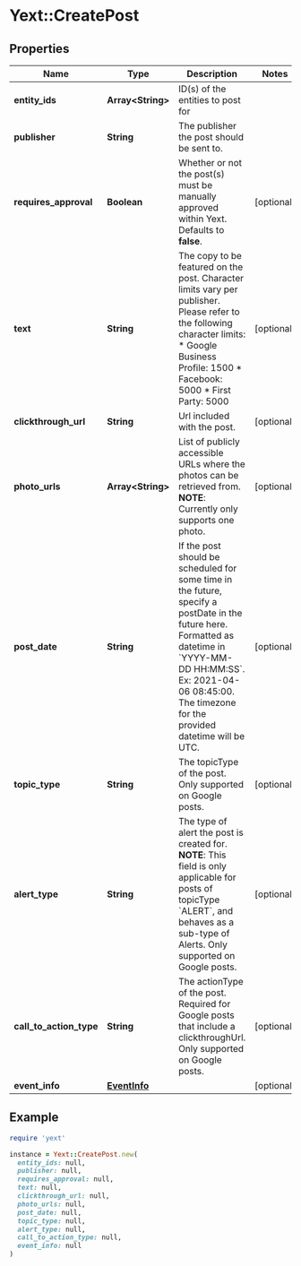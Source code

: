 # Yext::CreatePost

## Properties

| Name | Type | Description | Notes |
| ---- | ---- | ----------- | ----- |
| **entity_ids** | **Array&lt;String&gt;** | ID(s) of the entities to post for |  |
| **publisher** | **String** | The publisher the post should be sent to.  |  |
| **requires_approval** | **Boolean** | Whether or not the post(s) must be manually approved within Yext. Defaults to **false**. | [optional] |
| **text** | **String** | The copy to be featured on the post. Character limits vary per publisher. Please refer to the following character limits: * Google Business Profile: 1500 * Facebook: 5000 * First Party: 5000  | [optional] |
| **clickthrough_url** | **String** | Url included with the post. | [optional] |
| **photo_urls** | **Array&lt;String&gt;** | List of publicly accessible URLs where the photos can be retrieved from.  **NOTE**: Currently only supports one photo.  | [optional] |
| **post_date** | **String** | If the post should be scheduled for some time in the future, specify a postDate in the future here. Formatted as datetime in &#x60;YYYY-MM-DD HH:MM:SS&#x60;. Ex: 2021-04-06 08:45:00. The timezone for the provided datetime will be UTC.  | [optional] |
| **topic_type** | **String** | The topicType of the post. Only supported on Google posts. | [optional] |
| **alert_type** | **String** | The type of alert the post is created for.  **NOTE**: This field is only applicable for posts of topicType &#x60;ALERT&#x60;, and behaves as a sub-type of Alerts. Only supported on Google posts.  | [optional] |
| **call_to_action_type** | **String** | The actionType of the post. Required for Google posts that include a clickthroughUrl. Only supported on Google posts.  | [optional] |
| **event_info** | [**EventInfo**](EventInfo.md) |  | [optional] |

## Example

```ruby
require 'yext'

instance = Yext::CreatePost.new(
  entity_ids: null,
  publisher: null,
  requires_approval: null,
  text: null,
  clickthrough_url: null,
  photo_urls: null,
  post_date: null,
  topic_type: null,
  alert_type: null,
  call_to_action_type: null,
  event_info: null
)
```


